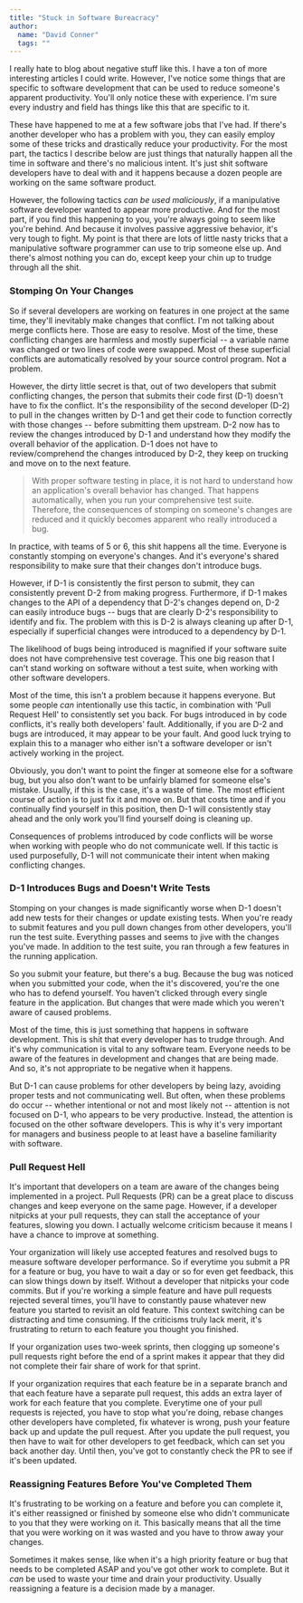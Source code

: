 ```yaml
---
title: "Stuck in Software Bureacracy"
author:
  name: "David Conner"
  tags: ""
---
```


I really hate to blog about negative stuff like this.  I have a ton of
more interesting articles I could write.  However, I've notice some
things that are specific to software development that can be used to
reduce someone's apparent productivity. You'll only notice these with
experience.  I'm sure every industry and field has things like this
that are specific to it.

These have happened to me at a few software jobs that I've had.  If
there's another developer who has a problem with you, they can easily
employ some of these tricks and drastically reduce your productivity.
For the most part, the tactics I describe below are just things that
naturally happen all the time in software and there's no malicious
intent.  It's just shit software developers have to deal with and it
happens because a dozen people are working on the same software
product.

However, the following tactics *can be used maliciously*, if a
manipulative software developer wanted to appear more productive.  And
for the most part, if you find this happening to you, you're always
going to seem like you're behind.  And because it involves passive
aggressive behavior, it's very tough to fight.  My point is that there
are lots of little nasty tricks that a manipulative software
programmer can use to trip someone else up.  And there's almost
nothing you can do, except keep your chin up to trudge through all the
shit.

### Stomping On Your Changes

So if several developers are working on features in one project at the
same time, they'll inevitably make changes that conflict.  I'm not
talking about merge conflicts here.  Those are easy to resolve.  Most
of the time, these conflicting changes are harmless and mostly
superficial -- a variable name was changed or two lines of code were
swapped.  Most of these superficial conflicts are automatically
resolved by your source control program.  Not a problem.

However, the dirty little secret is that, out of two developers that
submit conflicting changes, the person that submits their code first
(D-1) doesn't have to fix the conflict.  It's the responsibility of
the second developer (D-2) to pull in the changes written by D-1 and
get their code to function correctly with those changes -- before
submitting them upstream.  D-2 now has to review the changes
introduced by D-1 and understand how they modify the overall behavior
of the application.  D-1 does not have to review/comprehend the
changes introduced by D-2, they keep on trucking and move on to the
next feature.

> With proper software testing in place, it is not hard to understand
> how an application's overall behavior has changed.  That happens
> automatically, when you run your comprehensive test suite.
> Therefore, the consequences of stomping on someone's changes are
> reduced and it quickly becomes apparent who really introduced a bug.

In practice, with teams of 5 or 6, this shit happens all the time.
Everyone is constantly stomping on everyone's changes.  And it's
everyone's shared responsibility to make sure that their changes don't
introduce bugs.

However, if D-1 is consistently the first person to submit, they can
consistently prevent D-2 from making progress.  Furthermore, if D-1
makes changes to the API of a dependency that D-2's changes depend on,
D-2 can easily introduce bugs -- bugs that are clearly D-2's
responsibility to identify and fix.  The problem with this is D-2 is
always cleaning up after D-1, especially if superficial changes were
introduced to a dependency by D-1.

The likelihood of bugs being introduced is magnified if your software
suite does not have comprehensive test coverage.  This one big reason
that I can't stand working on software without a test suite, when
working with other software developers.

Most of the time, this isn't a problem because it happens everyone.
But some people *can* intentionally use this tactic, in combination
with 'Pull Request Hell' to consistently set you back.  For bugs
introduced in by code conflicts, it's really both developers' fault.
Additionally, if you are D-2 and bugs are introduced, it may appear to
be your fault. And good luck trying to explain this to a manager who
either isn't a software developer or isn't actively working in the
project.

Obviously, you don't want to point the finger at someone else for a
software bug, but you also don't want to be unfairly blamed for
someone else's mistake.  Usually, if this is the case, it's a waste of
time.  The most efficient course of action is to just fix it and move
on.  But that costs time and if you continually find yourself in this
position, then D-1 will consistently stay ahead and the only work
you'll find yourself doing is cleaning up.

Consequences of problems introduced by code conflicts will be worse
when working with people who do not communicate well.  If this tactic
is used purposefully, D-1 will not communicate their intent when
making conflicting changes.

### D-1 Introduces Bugs and Doesn't Write Tests

Stomping on your changes is made significantly worse when D-1 doesn't
add new tests for their changes or update existing tests.  When you're
ready to submit features and you pull down changes from other
developers, you'll run the test suite.  Everything passes and seems to
jive with the changes you've made.  In addition to the test suite, you
ran through a few features in the running application.

So you submit your feature, but there's a bug.  Because the bug was
noticed when you submitted your code, when the it's discovered, you're
the one who has to defend yourself.  You haven't clicked through every
single feature in the application.  But changes that were made which
you weren't aware of caused problems.

Most of the time, this is just something that happens in software
development.  This is shit that every developer has to trudge through.
And it's why communication is vital to any software team.  Everyone
needs to be aware of the features in development and changes that are
being made.  And so, it's not appropriate to be negative when it
happens.

But D-1 can cause problems for other developers by being lazy,
avoiding proper tests and not communicating well.  But often, when
these problems do occur -- whether intentional or not and most likely
not -- attention is not focused on D-1, who appears to be very
productive.  Instead, the attention is focused on the other software
developers.  This is why it's very important for managers and business
people to at least have a baseline familiarity with software.

### Pull Request Hell

It's important that developers on a team are aware of the changes
being implemented in a project.  Pull Requests (PR) can be a great
place to discuss changes and keep everyone on the same page.  However,
if a developer nitpicks at your pull requests, they can stall the
acceptance of your features, slowing you down.  I actually welcome
criticism because it means I have a chance to improve at something.

Your organization will likely use accepted features and resolved bugs
to measure software developer performance. So if everytime you submit
a PR for a feature or bug, you have to wait a day or so for even get
feedback, this can slow things down by itself.  Without a developer
that nitpicks your code commits.  But if you're working a simple
feature and have pull requests rejected several times, you'll have to
constantly pause whatever new feature you started to revisit an old
feature.  This context switching can be distracting and time
consuming.  If the criticisms truly lack merit, it's frustrating to
return to each feature you thought you finished.

If your organization uses two-week sprints, then clogging up someone's
pull requests right before the end of a sprint makes it appear that
they did not complete their fair share of work for that sprint.

If your organization requires that each feature be in a separate
branch and that each feature have a separate pull request, this adds
an extra layer of work for each feature that you complete.  Everytime
one of your pull requests is rejected, you have to stop what you're
doing, rebase changes other developers have completed, fix whatever is
wrong, push your feature back up and update the pull request.  After
you update the pull request, you then have to wait for other
developers to get feedback, which can set you back another day.  Until
then, you've got to constantly check the PR to see if it's been
updated.

### Reassigning Features Before You've Completed Them

It's frustrating to be working on a feature and before you can
complete it, it's either reassigned or finished by someone else who
didn't communicate to you that they were working on it.  This
basically means that all the time that you were working on it was
wasted and you have to throw away your changes.

Sometimes it makes sense, like when it's a high priority feature or
bug that needs to be completed ASAP and you've got other work to
complete.  But it *can* be used to waste your time and drain your
productivity.  Usually reassigning a feature is a decision made by a
manager.
